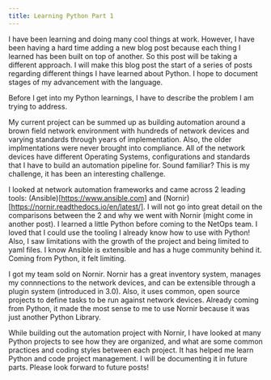 ```yaml
---
title: Learning Python Part 1
---
```


I have been learning and doing many cool things at work.  However, I have been having a hard time adding a new blog post because each thing I learned has been built on top of another.  So this post will be taking a different approach.  I will make this blog post the start of a series of posts regarding different things I have learned about Python.  I hope to document stages of my advancement with the language.

Before I get into my Python learnings, I have to describe the problem I am trying to address.

My current project can be summed up as building automation around a brown field network environment with hundreds of network devices and varying standards through years of implementation.  Also, the older implmentations were never brought into compliance.  All of the network devices have different Operating Systems, configurations and standards that I have to build an automation pipeline for.  Sound familiar?  This is my challenge, it has been an interesting challenge.

I looked at network automation frameworks and came across 2 leading tools: (Ansible)[https://www.ansible.com] and (Nornir)[https://nornir.readthedocs.io/en/latest/].  I will not go into great detail on the comparisons between the 2 and why we went with Nornir (might come in another post).  I learned a little Python before coming to the NetOps team.  I loved that I could use the tooling I already know how to use with Python!  Also, I saw limitations with the growth of the project and being limited to yaml files.  I know Ansible is extensible and has a huge community behind it.  Coming from Python, it felt limiting.

I got my team sold on Nornir.  Nornir has a great inventory system, manages my connnections to the network devices, and can be extensible through a plugin system (introduced in 3.0).  Also, it uses common, open source projects to define tasks to be run against network devices.  Already coming from Python, it made the most sense to me to use Nornir because it was just another Python Library.  

While building out the automation project with Nornir, I have looked at many Python projects to see how they are organized, and what are some common practices and coding styles between each project.  It has helped me learn Python and code project management.  I will be documenting it in future parts.  Please look forward to future posts!